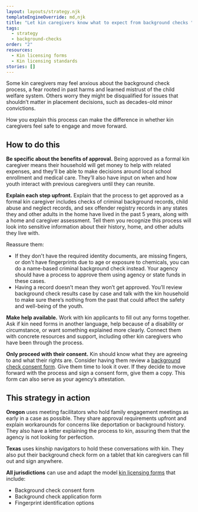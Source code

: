 ```yaml
---
layout: layouts/strategy.njk
templateEngineOverride: md,njk
title: "Let kin caregivers know what to expect from background checks "
tags:
  - strategy
  - background-checks
order: "2"
resources:
  - Kin licensing forms
  - Kin licensing standards
stories: []
---
```

Some kin caregivers may feel anxious about the background check process, a fear rooted in past harms and learned mistrust of the child welfare system. Others worry they might be disqualified for issues that shouldn’t matter in placement decisions, such as decades-old minor convictions.

How you explain this process can make the difference in whether kin caregivers feel safe to engage and move forward.

## How to do this

**Be specific about the benefits of approval.** Being approved as a formal kin caregiver means their household will get money to help with related expenses, and they’ll be able to make decisions around local school enrollment and medical care. They’ll also have input on when and how youth interact with previous caregivers until they can reunite.

**Explain each step upfront.** Explain that the process to get approved as a formal kin caregiver includes checks of criminal background records, child abuse and neglect records, and sex offender registry records in any states they and other adults in the home have lived in the past 5 years, along with a home and caregiver assessment. Tell them you recognize this process will look into sensitive information about their history, home, and other adults they live with.

Reassure them:

* If they don't have the required identity documents, are missing fingers, or don't have fingerprints due to age or exposure to chemicals, you can do a name-based criminal background check instead. Your agency should have a process to approve them using agency or state funds in these cases.
* Having a record doesn’t mean they won’t get approved. You’ll review background check results case by case and talk with the kin household to make sure there’s nothing from the past that could affect the safety and well-being of the youth. 

**Make help available.** Work with kin applicants to fill out any forms together. Ask if kin need forms in another language, help because of a disability or circumstance, or want something explained more clearly. Connect them with concrete resources and support, including other kin caregivers who have been through the process.

**Only proceed with their consent.** Kin should know what they are agreeing to and what their rights are. Consider having them review a [background check consent form](https://www.grandfamilies.org/Resources/Kin-Specific-Licensing-Standards-Sample-Forms). Give them time to look it over. If they decide to move forward with the process and sign a consent form, give them a copy. This form can also serve as your agency’s attestation.

## This strategy in action

**Oregon** uses meeting facilitators who hold family engagement meetings as early in a case as possible. They share approval requirements upfront and explain workarounds for concerns like deportation or background history. They also have a letter explaining the process to kin, assuring them that the agency is not looking for perfection.

**Texas** uses kinship navigators to hold these conversations with kin. They also put their background check form on a tablet that kin caregivers can fill out and sign anywhere.

**All jurisdictions** can use and adapt the model [kin licensing forms](https://www.grandfamilies.org/Resources/Kin-Specific-Licensing-Standards-Sample-Forms) that include:

* Background check consent form 
* Background check application form
* Fingerprint identification options